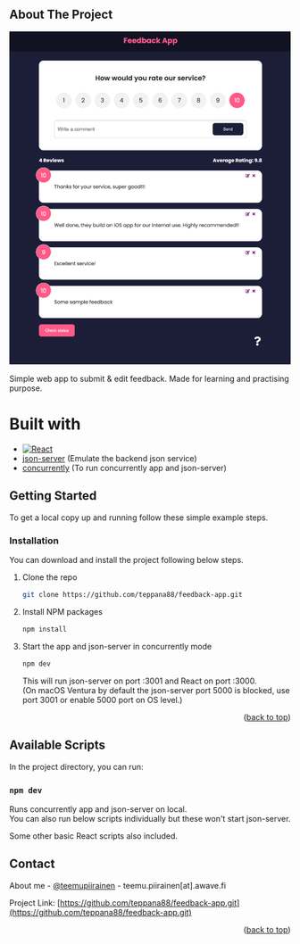 <!-- ABOUT THE PROJECT -->

## About The Project

[![Feedback App Screen Shot][product-screenshot]](https://awave.fi)

Simple web app to submit & edit feedback. Made for learning and practising purpose.

# Built with

- [![React][react.js]][react-url]
- [json-server][json-server-url] (Emulate the backend json service)
- [concurrently][concurrently-url] (To run concurrently app and json-server)

<!-- GETTING STARTED -->

## Getting Started

To get a local copy up and running follow these simple example steps.

### Installation

You can download and install the project following below steps.

1. Clone the repo
   ```sh
   git clone https://github.com/teppana88/feedback-app.git
   ```
2. Install NPM packages
   ```sh
   npm install
   ```
3. Start the app and json-server in concurrently mode
   ```js
   npm dev
   ```
   This will run json-server on port :3001 and React on port :3000.\
   (On macOS Ventura by default the json-server port 5000 is blocked, use port 3001 or enable 5000 port on OS level.)

<p align="right">(<a href="#readme-top">back to top</a>)</p>

## Available Scripts

In the project directory, you can run:

### `npm dev`

Runs concurrently app and json-server on local.\
You can also run below scripts individually but these won't start json-server.

Some other basic React scripts also included.

<!-- CONTACT -->

## Contact

About me - [@teemupiirainen](https://twitter.com/teemupiirainen) - teemu.piirainen[at].awave.fi

Project Link: [https://github.com/teppana88/feedback-app.git](https://github.com/teppana88/feedback-app.git)

<p align="right">(<a href="#readme-top">back to top</a>)</p>

<!-- MARKDOWN LINKS & IMAGES -->
<!-- https://www.markdownguide.org/basic-syntax/#reference-style-links -->

[react.js]: https://img.shields.io/badge/React-20232A?style=for-the-badge&logo=react&logoColor=61DAFB
[react-url]: https://reactjs.org/
[concurrently-url]: https://www.npmjs.com/package/concurrently
[json-server-url]: https://www.npmjs.com/package/json-server
[product-screenshot]: public/Feedback-app.png
